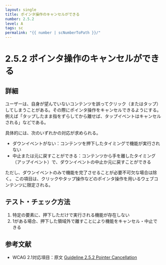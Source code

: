 ```yaml
---
layout: single
title: ポインタ操作のキャンセルができる
number: 2.5.2
level: A
tags: sc
permalink: "{{ number | scNumberToPath }}/"
---
```


# 2.5.2 ポインタ操作のキャンセルができる

## 詳細

ユーザーは、自身が望んでいないコンテンツを誤ってクリック（またはタップ）してしまうことがある。その際にポインタ操作をキャンセルできるようにする。例えば「タップしたまま指をずらしてから離せば、タップイベントはキャンセルされる」などである。

具体的には、次のいずれかの対応が求められる。

- ダウンイベントがない：コンテンツを押下したタイミングで機能が実行されない
- 中止または元に戻すことができる：コンテンツから手を離したタイミング（アップイベント）で、ダウンイベントの中止か元に戻すことができる

ただし、ダウンイベントのみで機能を完了させることが必要不可欠な場合は除く。
この項目は、クリックやタップ操作などのポインタ操作を用いるウェブコンテンツに限定される。

## テスト・チェック方法

1. 特定の要素に、押下しただけで実行される機能が存在しない
2. 1がある場合、押下した領域外で離すことにより機能をキャンセル・中止できる

## 参考文献

- WCAG 2.1対応項目：原文 [Guideline 2.5.2 Pointer Cancellation](https://www.w3.org/WAI/WCAG21/Understanding/pointer-cancellation.html)
